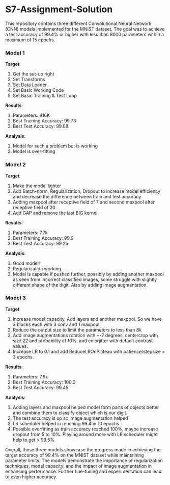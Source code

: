 # S7-Assignment-Solution

This repository contains three different Convolutional Neural Network (CNN) models implemented for the MNIST dataset. The goal was to achieve a test accuracy of 99.4% or higher with less than 8000 parameters within a maximum of 15 epochs.

### Model 1

**Target**:

1. Get the set-up right
2. Set Transforms
3. Set Data Loader
4. Set Basic Working Code
5. Set Basic Training  & Test Loop

**Results**:

1. Parameters: 416K
2. Best Training Accuracy: 99.73
3. Best Test Accuracy: 99.08

**Analysis**:

1. Model for such a problem but is working
2. Model is over-fitting



### Model 2

**Target**:

1. Make the model lighter
2. Add Batch-norm, Regularization, Dropout to increase model efficiency and decrease the difference between train and test accuracy
3. Adding maxpool after receptive field of 7 and second maxpool after receptive field of 20
4. Add GAP and remove the last BIG kernel.

**Results**:

1. Parameters: 7.7k
2. Best Training Accuracy: 99.9
3. Best Test Accuracy: 99.25

**Analysis**:

1. Good model!
2. Regularization working. 
3. Model is capable if pushed further, possibly by adding another maxpool as seen from incorrect classified images, some struggle with slightly different shape of the digit. Also by adding image augmentation.



### Model 3

**Target**:

1. Increase model capacity. Add layers and another maxpool. So we have 3 blocks each with 3 conv and 1 maxpool.
2. Reduce the output size to limit the parameters to less than 8k
3. Add image augmentations rotation with +-7 degrees, centercrop with size 22 and probability of 10%, and colorjitter with default contrast values.
4. Increase LR to 0.1 and add ReduceLROnPlateau with patience/stepsize = 3 epochs.

**Results**:

1. Parameters: 7.9k
2. Best Training Accuracy: 100.0
3. Best Test Accuracy: 99.45

**Analysis**:

1. Adding layers and maxpool helped model form parts of objects better and combine them to classify object which is our digit.
2. The test accuracy is up so image augmentation helped
3. LR scheduler helped in reaching 99.4 in 10 epochs
4. Possible overfitting as train accuracy reached 100%, maybe increase dropout from 5 to 10%. Playing around more with LR scheduler might help to get > 99.5%


Overall, these three models showcase the progress made in achieving the target accuracy of 99.4% on the MNIST dataset while maintaining parameter limits. The models demonstrate the importance of regularization techniques, model capacity, and the impact of image augmentation in enhancing performance. Further fine-tuning and experimentation can lead to even higher accuracy.
